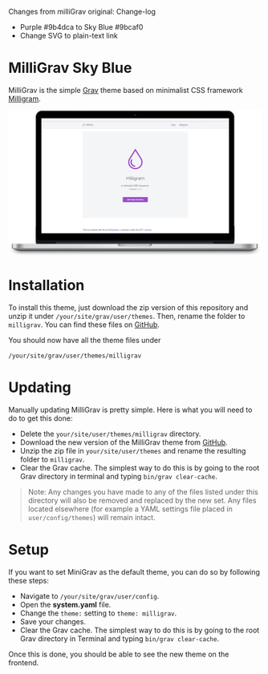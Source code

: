 Changes from milliGrav original:
Change-log
+ Purple #9b4dca to Sky Blue #9bcaf0
+ Change SVG to plain-text link

# MilliGrav Sky Blue

MilliGrav is the simple [Grav](http://getgrav.org) theme based on minimalist CSS framework [Milligram](https://milligram.github.io).

![](milligrav-screenshot.png)

# Installation

To install this theme, just download the zip version of this repository and unzip it under `/your/site/grav/user/themes`. Then, rename the folder to `milligrav`. You can find these files on [GitHub](https://github.com/moreplavec/milligrav).

You should now have all the theme files under

    /your/site/grav/user/themes/milligrav


# Updating

Manually updating MilliGrav is pretty simple. Here is what you will need to do to get this done:

* Delete the `your/site/user/themes/milligrav` directory.
* Download the new version of the MilliGrav theme from [GitHub](https://github.com/moreplavec/milligrav).
* Unzip the zip file in `your/site/user/themes` and rename the resulting folder to `milligrav`.
* Clear the Grav cache. The simplest way to do this is by going to the root Grav directory in terminal and typing `bin/grav clear-cache`.

> Note: Any changes you have made to any of the files listed under this directory will also be removed and replaced by the new set. Any files located elsewhere (for example a YAML settings file placed in `user/config/themes`) will remain intact.

# Setup

If you want to set MiniGrav as the default theme, you can do so by following these steps:

* Navigate to `/your/site/grav/user/config`.
* Open the **system.yaml** file.
* Change the `theme:` setting to `theme: milligrav`.
* Save your changes.
* Clear the Grav cache. The simplest way to do this is by going to the root Grav directory in Terminal and typing `bin/grav clear-cache`.

Once this is done, you should be able to see the new theme on the frontend.
